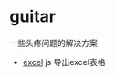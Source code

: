 # guitar
一些头疼问题的解决方案

* <a href="https://github.com/Jon-Millent/guitar/tree/master/excel">excel</a> js 导出excel表格 
